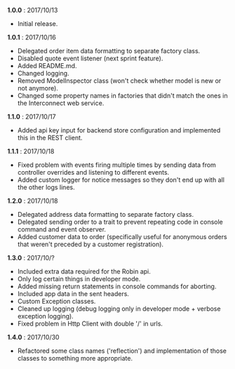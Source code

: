 **1.0.0** : 2017/10/13
- Initial release.

**1.0.1** : 2017/10/16
- Delegated order item data formatting to separate factory class.
- Disabled quote event listener (next sprint feature).
- Added README.md.
- Changed logging.
- Removed ModelInspector class (won't check whether model is new or not anymore).
- Changed some property names in factories that didn't match the ones in the Interconnect web service.

**1.1.0** : 2017/10/17
- Added api key input for backend store configuration and implemented this in the REST client.

**1.1.1** : 2017/10/18
- Fixed problem with events firing multiple times by sending data from controller overrides and listening to different
events.
- Added custom logger for notice messages so they don't end up with all the other logs lines.

**1.2.0** : 2017/10/18
- Delegated address data formatting to separate factory class.
- Delegated sending order to a trait to prevent repeating code in console command and event observer.
- Added customer data to order (specifically useful for anonymous orders that weren't preceded by a customer registration).

**1.3.0** : 2017/10/?
- Included extra data required for the Robin api.
- Only log certain things in developer mode.
- Added missing return statements in console commands for aborting.
- Included app data in the sent headers.
- Custom Exception classes.
- Cleaned up logging (debug logging only in developer mode + verbose exception logging).
- Fixed problem in Http Client with double '/' in urls.

**1.4.0** : 2017/10/30
- Refactored some class names ('reflection') and implementation of those classes to something more appropriate.